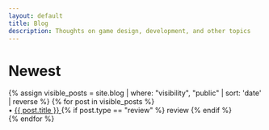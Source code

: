 ```yaml
---
layout: default
title: Blog
description: Thoughts on game design, development, and other topics
---
```


<div class="content-container">
    <h1>Newest</h1>
    <div class="blog-posts">
        {% assign visible_posts = site.blog | where: "visibility", "public" | sort: 'date' | reverse %}
        {% for post in visible_posts %}
        <div class="post-entry">
            • <a href="{{ post.url }}" 
                 data-preview="true"
                 data-title="{{ post.title }}"
                 data-date="{{ post.date | date: '%Y-%m-%d' }}"
                 data-description="{{ post.description }}"
                 data-tags="{{ post.tags | join: ', ' }}">
                {{ post.title }}
            </a>
            {% if post.type == "review" %}
            <span class="post-type">review</span>
            {% endif %}
        </div>
        {% endfor %}
    </div>
</div>

<div class="preview-popup" id="preview-popup">
    <div class="preview-header">
        <h3 class="preview-title"></h3>
        <time class="preview-date"></time>
    </div>
    <div class="preview-description"></div>
    <div class="preview-tags"></div>
</div> 